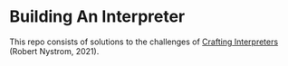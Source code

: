 # Building An Interpreter
This repo consists of solutions to the challenges of [Crafting Interpreters](https://craftinginterpreters.com/) (Robert Nystrom, 2021).
